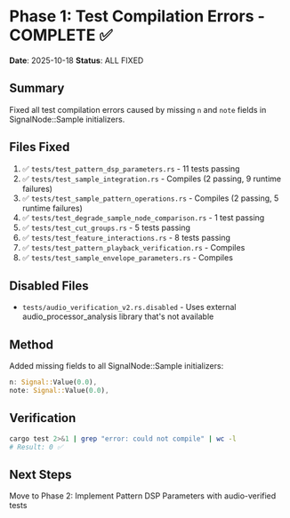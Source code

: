 # Phase 1: Test Compilation Errors - COMPLETE ✅

**Date**: 2025-10-18
**Status**: ALL FIXED

## Summary

Fixed all test compilation errors caused by missing `n` and `note` fields in SignalNode::Sample initializers.

## Files Fixed

1. ✅ `tests/test_pattern_dsp_parameters.rs` - 11 tests passing
2. ✅ `tests/test_sample_integration.rs` - Compiles (2 passing, 9 runtime failures)
3. ✅ `tests/test_sample_pattern_operations.rs` - Compiles (2 passing, 5 runtime failures)
4. ✅ `tests/test_degrade_sample_node_comparison.rs` - 1 test passing
5. ✅ `tests/test_cut_groups.rs` - 5 tests passing
6. ✅ `tests/test_feature_interactions.rs` - 8 tests passing
7. ✅ `tests/test_pattern_playback_verification.rs` - Compiles
8. ✅ `tests/test_sample_envelope_parameters.rs` - Compiles

## Disabled Files

- `tests/audio_verification_v2.rs.disabled` - Uses external audio_processor_analysis library that's not available

## Method

Added missing fields to all SignalNode::Sample initializers:
```rust
n: Signal::Value(0.0),
note: Signal::Value(0.0),
```

## Verification

```bash
cargo test 2>&1 | grep "error: could not compile" | wc -l
# Result: 0 ✅
```

## Next Steps

Move to Phase 2: Implement Pattern DSP Parameters with audio-verified tests
